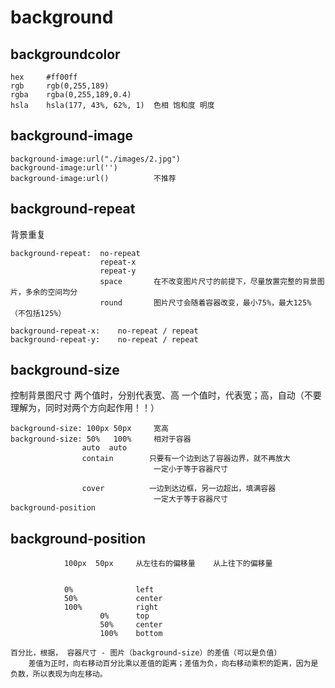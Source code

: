 # background
## backgroundcolor
    hex     #ff00ff
    rgb     rgb(0,255,189)
    rgba    rgba(0,255,189,0.4)
    hsla    hsla(177, 43%, 62%, 1)  色相 饱和度 明度
## background-image

    background-image:url("./images/2.jpg")
    background-image:url('')
    background-image:url()          不推荐
## background-repeat
背景重复

    background-repeat:  no-repeat
                        repeat-x
                        repeat-y
                        space       在不改变图片尺寸的前提下，尽量放置完整的背景图片，多余的空间均分
                        round       图片尺寸会随着容器改变，最小75%，最大125%（不包括125%）

    background-repeat-x:    no-repeat / repeat
    background-repeat-y:    no-repeat / repeat
## background-size
控制背景图尺寸
                两个值时，分别代表宽、高
                一个值时，代表宽；高，自动（不要理解为，同时对两个方向起作用！！）

    background-size: 100px 50px     宽高
    background-size: 50%   100%     相对于容器
                    auto  auto
                    contain        只要有一个边到达了容器边界，就不再放大
                                    一定小于等于容器尺寸

                    cover          一边到达边框，另一边超出，填满容器
                                    一定大于等于容器尺寸
    background-position

## background-position
                100px  50px     从左往右的偏移量    从上往下的偏移量


                0%              left  
                50%             center
                100%            right
                        0%      top
                        50%     center
                        100%    bottom

    百分比，根据， 容器尺寸 - 图片（background-size）的差值（可以是负值）
        差值为正时，向右移动百分比乘以差值的距离；差值为负，向右移动乘积的距离，因为是负数，所以表现为向左移动。

